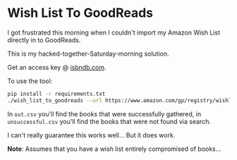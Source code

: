 # Wish List To GoodReads

I got frustrated this morning when I couldn't import my Amazon Wish List directly in to GoodReads.

This is my hacked-together-Saturday-morning solution.

Get an access key @ [isbndb.com](isbnd.com).

To use the tool:

```bash
pip install -r requirements.txt
./wish_list_to_goodreads --url https://www.amazon.com/gp/registry/wishlist/<id> --access-key <my_access_key>
```

In `out.csv` you'll find the books that were successfully gathered, in `unsuccessful.csv` you'll find the books that were not found via search.

I can't really guarantee this works well... But it does work.

**Note**: Assumes that you have a wish list entirely compromised of books...
